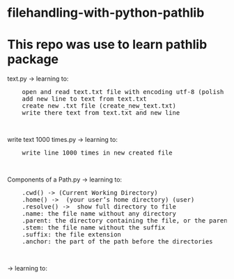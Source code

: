 # filehandling-with-python-pathlib
<h1> This repo was use to learn pathlib package</h1> 

text.py -> learning to:
<pre>
    open and read text.txt file with encoding utf-8 (polish signs)
    add new line to text from text.txt
    create new .txt file (create_new_text.txt)
    write there text from text.txt and new line
</pre>
<br>

write text 1000 times.py -> learning to:
<pre>
    write line 1000 times in new created file
</pre>
<br>

Components of a Path.py -> learning to:
<pre>
    .cwd() -> (Current Working Directory)
    .home() ->  (your user’s home directory) (user)
    .resolve() ->  show full directory to file
    .name: the file name without any directory
    .parent: the directory containing the file, or the parent directory if path is a directory
    .stem: the file name without the suffix
    .suffix: the file extension
    .anchor: the part of the path before the directories
</pre>
<br>

 -> learning to:
<pre>
    
</pre>
<br>
